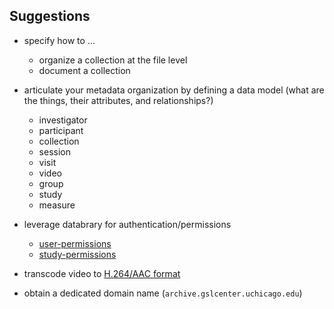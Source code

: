 ## Suggestions

* specify how to ...
  * organize a collection at the file level
  * document a collection

* articulate your metadata organization by defining a data model (what are the things, their attributes, and relationships?)

  * investigator
  * participant
  * collection
  * session
  * visit
  * video
  * group
  * study
  * measure

* leverage databrary for authentication/permissions
  * [user-permissions](https://github.com/databrary/design/blob/master/wireframes/user-permissions-management-tree.png)
  * [study-permissions](https://github.com/databrary/design/blob/master/wireframes/study-permissions-management-tree.png)

* transcode video to [H.264/AAC format](video-formats.md)

* obtain a dedicated domain name (`archive.gslcenter.uchicago.edu`)
